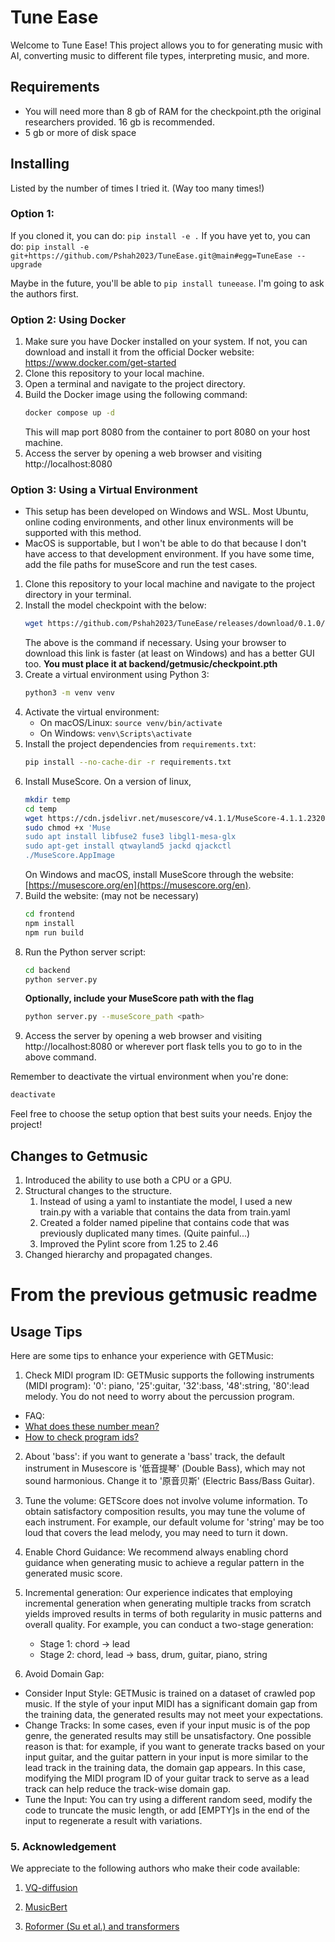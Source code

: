 # Tune Ease

Welcome to Tune Ease! This project allows you to  for generating music with AI, converting music to different file types, interpreting music, and more.

## Requirements

- You will need more than 8 gb of RAM for the checkpoint.pth the original researchers provided. 16 gb is recommended.
- 5 gb or more of disk space

## Installing
Listed by the number of times I tried it. (Way too many times!)

### Option 1:
If you cloned it, you can do:
`pip install -e .`
If you have yet to, you can do:
`pip install -e git+https://github.com/Pshah2023/TuneEase.git@main#egg=TuneEase --upgrade`

Maybe in the future, you'll be able to `pip install tuneease`. I'm going to ask the authors first.

### Option 2: Using Docker
1. Make sure you have Docker installed on your system. If not, you can download and install it from the official Docker website: https://www.docker.com/get-started
2. Clone this repository to your local machine.
3. Open a terminal and navigate to the project directory.
4. Build the Docker image using the following command:
   ```sh
   docker compose up -d
   ```
   This will map port 8080 from the container to port 8080 on your host machine.
6. Access the server by opening a web browser and visiting http://localhost:8080

### Option 3: Using a Virtual Environment
- This setup has been developed on Windows and WSL. Most Ubuntu, online coding environments, and other linux environments will be supported with this method.
- MacOS is supportable, but I won't be able to do that because I don't have access to that development environment. If you have some time, add the file paths for museScore and run the test cases.

1. Clone this repository to your local machine and navigate to the project directory in your terminal.
2. Install the model checkpoint with the below:
   ```sh
   wget https://github.com/Pshah2023/TuneEase/releases/download/0.1.0/checkpoint.pth -O backend/getmusic/checkpoint.pth -4
   ```
   The above is the command if necessary. Using your browser to download this link is faster (at least on Windows) and has a better GUI too. **You must place it at backend/getmusic/checkpoint.pth**
3. Create a virtual environment using Python 3:
   ```sh
   python3 -m venv venv
   ```
4. Activate the virtual environment:
   - On macOS/Linux: `source venv/bin/activate`
   - On Windows: `venv\Scripts\activate`
5. Install the project dependencies from `requirements.txt`:
   ```sh
   pip install --no-cache-dir -r requirements.txt
   ```
6. Install MuseScore. On a version of linux,
   ```sh
   mkdir temp
   cd temp
   wget https://cdn.jsdelivr.net/musescore/v4.1.1/MuseScore-4.1.1.232071203-x86_64.AppImage -O "MuseScore.AppImage"
   sudo chmod +x 'Muse
   sudo apt install libfuse2 fuse3 libgl1-mesa-glx
   sudo apt-get install qtwayland5 jackd qjackctl
   ./MuseScore.AppImage
   ```
   On Windows and macOS, install MuseScore through the website: [https://musescore.org/en](https://musescore.org/en).
7. Build the website: (may not be necessary)
   ```sh
   cd frontend
   npm install
   npm run build
   ```
8. Run the Python server script:
   ```sh
   cd backend
   python server.py
   ```
   **Optionally, include your MuseScore path with the flag**
   ```sh
   python server.py --museScore_path <path>
   ```
9.  Access the server by opening a web browser and visiting http://localhost:8080 or wherever port flask tells you to go to in the above command.

Remember to deactivate the virtual environment when you're done:
```sh
deactivate
```

Feel free to choose the setup option that best suits your needs. Enjoy the project!

## Changes to Getmusic

1. Introduced the ability to use both a CPU or a GPU.
2. Structural changes to the structure.
   1. Instead of using a yaml to instantiate the model, I used a new train.py with a variable that contains the data from train.yaml
   2. Created a folder named pipeline that contains code that was previously duplicated many times. (Quite painful...)
   3. Improved the Pylint score from 1.25 to 2.46
3. Changed hierarchy and propagated changes.

# From the previous getmusic readme
## Usage Tips

Here are some tips to enhance your experience with GETMusic:

1.  Check MIDI program ID: GETMusic supports the following instruments (MIDI program): '0': piano, '25':guitar, '32':bass, '48':string, '80':lead melody. You do not need to worry about the percussion program. 

  -  FAQ:
   -   [What does these number mean?](https://github.com/microsoft/muzic/issues/132#issuecomment-1585748251)
   -   [How to check program ids?](https://github.com/microsoft/muzic/issues/133#issuecomment-1586022683)

2.  About 'bass': if you want to generate a 'bass' track, the default instrument in Musescore is '低音提琴' (Double Bass), which may not sound harmonious. Change it to '原音贝斯' (Electric Bass/Bass Guitar).

3.  Tune the volume: GETScore does not involve volume information. To obtain satisfactory composition results, you may tune the volume of each instrument. For example, our default volume for 'string' may be too loud that covers the lead melody, you may need to turn it down.

4.  Enable Chord Guidance: We recommend always enabling chord guidance when generating music to achieve a regular pattern in the generated music score.
    
5. Incremental generation: Our experience indicates that employing incremental generation when generating multiple tracks from scratch yields improved results in terms of both regularity in music patterns and overall quality. For example, you can conduct a two-stage generation: 

   -   Stage 1: chord -> lead  
   -   Stage 2: chord, lead -> bass, drum, guitar, piano, string

6.  Avoid Domain Gap:

   -   Consider Input Style: GETMusic is trained on a dataset of crawled pop music. If the style of your input MIDI has a significant domain gap from the training data, the generated results may not meet your expectations.
   -   Change Tracks: In some cases, even if your input music is of the pop genre, the generated results may still be unsatisfactory. One possible reason is that: for example, if you want to generate tracks based on your input guitar, and the guitar pattern in your input is more similar to the lead track in the training data, the domain gap appears. In this case, modifying the MIDI program ID of your guitar track to serve as a lead track can help reduce the track-wise domain gap.
   -   Tune the Input: You can try using a different random seed, modify the code to truncate the music length, or add [EMPTY]s in the end of the input to regenerate a result with variations.

### 5. Acknowledgement

We appreciate to the following authors who make their code available:

1. [VQ-diffusion](https://github.com/microsoft/VQ-Diffusion/tree/e227b2643f2842d562706534cb1c46301e116b1f)

2. [MusicBert](https://github.com/microsoft/muzic/tree/main/musicbert)

3. [Roformer (Su et al.) and transformers](https://github.com/huggingface/transformers/blob/v4.28.1/src/transformers/models/roformer/modeling_roformer.py)
